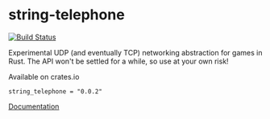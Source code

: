 string-telephone
================

[![Build Status](https://travis-ci.org/AngryLawyer/string-telephone.svg?branch=master)](https://travis-ci.org/AngryLawyer/string-telephone)

Experimental UDP (and eventually TCP) networking abstraction for games in Rust.
The API won't be settled for a while, so use at your own risk!

Available on crates.io

    string_telephone = "0.0.2"

[Documentation](http://angrylawyer.github.io/string-telephone/string_telephone/)
